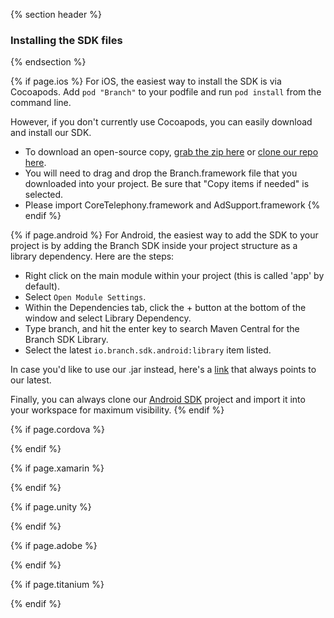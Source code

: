 {% section header %}
### Installing the SDK files
{% endsection %}

{% if page.ios %}
For iOS, the easiest way to install the SDK is via Cocoapods. Add `pod "Branch"` to your podfile and run `pod install` from the command line.

However, if you don't currently use Cocoapods, you can easily download and install our SDK.

- To download an open-source copy, [grab the zip here](https://github.com/BranchMetrics/Branch-ios-sdk) or [clone our repo here](https://github.com/BranchMetrics/branch-ios-sdk).
- You will need to drag and drop the Branch.framework file that you downloaded into your project. Be sure that "Copy items if needed" is selected.
- Please import CoreTelephony.framework and AdSupport.framework
{% endif %}
<!---       /iOS-specific installing the SDK -->


{% if page.android %}
For Android, the easiest way to add the SDK to your project is by adding the Branch SDK inside your project structure as a library dependency. Here are the steps:

- Right click on the main module within your project (this is called 'app' by default).
- Select `Open Module Settings`.
- Within the Dependencies tab, click the + button at the bottom of the window and select Library Dependency.
- Type branch, and hit the enter key to search Maven Central for the Branch SDK Library.
- Select the latest `io.branch.sdk.android:library` item listed.

In case you'd like to use our .jar instead, here's a [link](https://s3-us-west-1.amazonaws.com/branchhost/Branch-Android-SDK.zip) that always points to our latest.

Finally, you can always clone our [Android SDK](https://github.com/BranchMetrics/branch-android-sdk) project and import it into your workspace for maximum visibility.
{% endif %}
<!---       /Android-specific installing the SDK -->

{% if page.cordova %}

{% endif %}

{% if page.xamarin %}

{% endif %}

{% if page.unity %}

{% endif %}

{% if page.adobe %}

{% endif %}

{% if page.titanium %}

{% endif %}